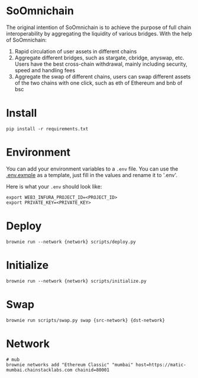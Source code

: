 # SoOmnichain

The original intention of SoOmnichain is to achieve the purpose of full chain interoperability by aggregating the liquidity of various bridges. With the help of SoOmnichain:
1. Rapid circulation of user assets in different chains
2. Aggregate different bridges, such as stargate, cbridge, anyswap, etc. Users have the best cross-chain withdrawal, mainly including security, speed and handling fees
3. Aggregate the swap of different chains, users can swap different assets of the two chains with one click, such as eth of Ethereum and bnb of bsc

# Install

~~~shell
pip install -r requirements.txt
~~~

# Environment

You can add your environment variables to a `.env` file. You can use the [.env.exmple](./.env.example) as a template, just fill in the values and rename it to '.env'. 

Here is what your `.env` should look like:
```shell
export WEB3_INFURA_PROJECT_ID=<PROJECT_ID>
export PRIVATE_KEY=<PRIVATE_KEY>
```

# Deploy

~~~shell
brownie run --network {network} scripts/deploy.py
~~~

# Initialize

~~~shell
brownie run --network {network} scripts/initialize.py
~~~

# Swap

~~~shell
brownie run scripts/swap.py swap {src-network} {dst-network}
~~~

# Network

~~~shell
# mub
brownie networks add "Ethereum Classic" "mumbai" host=https://matic-mumbai.chainstacklabs.com chainid=80001
~~~



